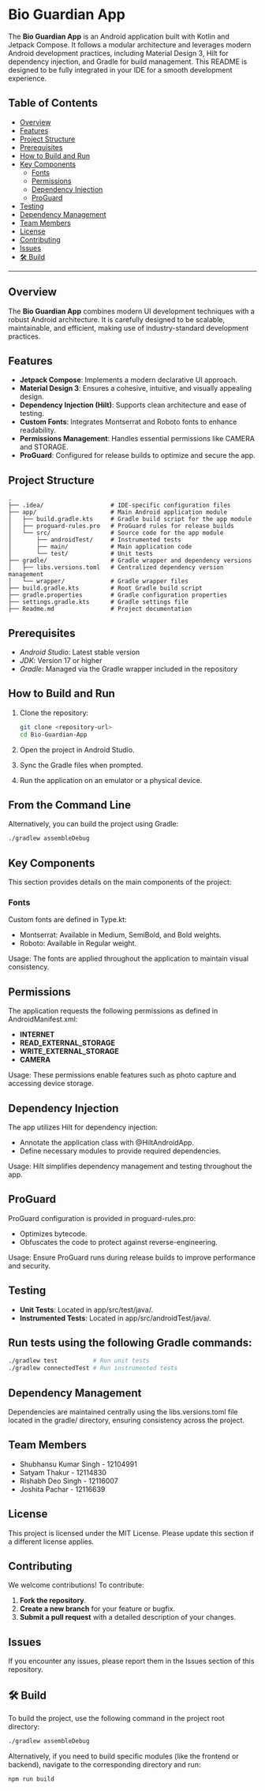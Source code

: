 # Bio Guardian App

The **Bio Guardian App** is an Android application built with Kotlin and Jetpack Compose. It follows a modular architecture and leverages modern Android development practices, including Material Design 3, Hilt for dependency injection, and Gradle for build management. This README is designed to be fully integrated in your IDE for a smooth development experience.

## Table of Contents

- [Overview](#overview)
- [Features](#features)
- [Project Structure](#project-structure)
- [Prerequisites](#prerequisites)
- [How to Build and Run](#how-to-build-and-run)
- [Key Components](#key-components)
  - [Fonts](#fonts)
  - [Permissions](#permissions)
  - [Dependency Injection](#dependency-injection)
  - [ProGuard](#proguard)
- [Testing](#testing)
- [Dependency Management](#dependency-management)
- [Team Members](#team-members)
- [License](#license)
- [Contributing](#contributing)
- [Issues](#issues)
- [🛠️ Build](#-build)

---

## Overview

The **Bio Guardian App** combines modern UI development techniques with a robust Android architecture. It is carefully designed to be scalable, maintainable, and efficient, making use of industry-standard development practices.

## Features

- **Jetpack Compose**: Implements a modern declarative UI approach.
- **Material Design 3**: Ensures a cohesive, intuitive, and visually appealing design.
- **Dependency Injection (Hilt)**: Supports clean architecture and ease of testing.
- **Custom Fonts**: Integrates Montserrat and Roboto fonts to enhance readability.
- **Permissions Management**: Handles essential permissions like CAMERA and STORAGE.
- **ProGuard**: Configured for release builds to optimize and secure the app.

## Project Structure

```plaintext
.
├── .idea/                   # IDE-specific configuration files
├── app/                     # Main Android application module
│   ├── build.gradle.kts     # Gradle build script for the app module
│   ├── proguard-rules.pro   # ProGuard rules for release builds
│   └── src/                 # Source code for the app module
│       ├── androidTest/     # Instrumented tests
│       ├── main/            # Main application code
│       └── test/            # Unit tests
├── gradle/                  # Gradle wrapper and dependency versions
│   ├── libs.versions.toml   # Centralized dependency version management
│   └── wrapper/             # Gradle wrapper files
├── build.gradle.kts         # Root Gradle build script
├── gradle.properties        # Gradle configuration properties
├── settings.gradle.kts      # Gradle settings file
├── Readme.md                # Project documentation
```

## Prerequisites
- *Android Studio*: Latest stable version
- *JDK*: Version 17 or higher
- *Gradle*: Managed via the Gradle wrapper included in the repository

## How to Build and Run
1. Clone the repository:
   ```sh
   git clone <repository-url>
   cd Bio-Guardian-App
   ```
   
2. Open the project in Android Studio.
3. Sync the Gradle files when prompted.
4. Run the application on an emulator or a physical device.

## From the Command Line
Alternatively, you can build the project using Gradle:
```bash
./gradlew assembleDebug
```

## Key Components
This section provides details on the main components of the project:

### Fonts
Custom fonts are defined in Type.kt:
- Montserrat: Available in Medium, SemiBold, and Bold weights.
- Roboto: Available in Regular weight.

Usage: The fonts are applied throughout the application to maintain visual consistency.

## Permissions
The application requests the following permissions as defined in AndroidManifest.xml:
- **INTERNET**
- **READ_EXTERNAL_STORAGE**
- **WRITE_EXTERNAL_STORAGE**
- **CAMERA**

Usage: These permissions enable features such as photo capture and accessing device storage.

## Dependency Injection
The app utilizes Hilt for dependency injection:
- Annotate the application class with @HiltAndroidApp.
- Define necessary modules to provide required dependencies.

Usage: Hilt simplifies dependency management and testing throughout the app.

## ProGuard
ProGuard configuration is provided in proguard-rules.pro:
- Optimizes bytecode.
- Obfuscates the code to protect against reverse-engineering.

Usage: Ensure ProGuard runs during release builds to improve performance and security.

## Testing
- **Unit Tests**: Located in app/src/test/java/.
- **Instrumented Tests**: Located in app/src/androidTest/java/.

## Run tests using the following Gradle commands:
```bash
./gradlew test          # Run unit tests
./gradlew connectedTest # Run instrumented tests
```

## Dependency Management
Dependencies are maintained centrally using the libs.versions.toml file located in the gradle/ directory, ensuring consistency across the project.

## Team Members
- Shubhansu Kumar Singh - 12104991
- Satyam Thakur - 12114830
- Rishabh Deo Singh - 12116007
- Joshita Pachar - 12116639

## License
This project is licensed under the MIT License. Please update this section if a different license applies.

## Contributing
We welcome contributions! To contribute:
1. **Fork the repository**.
2. **Create a new branch** for your feature or bugfix.
3. **Submit a pull request** with a detailed description of your changes.

## Issues
If you encounter any issues, please report them in the Issues section of this repository.

## 🛠️ Build
To build the project, use the following command in the project root directory:
``` bash
./gradlew assembleDebug
```
Alternatively, if you need to build specific modules (like the frontend or backend), navigate to the corresponding directory and run:
```bash
npm run build
```

